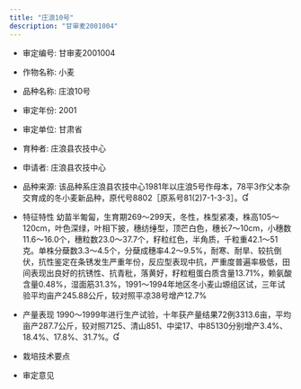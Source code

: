 ```yaml
---
title: "庄浪10号"
description: "甘审麦2001004"
---
```

* 审定编号:  甘审麦2001004

*  作物名称:  小麦

*  品种名称:  庄浪10号

*  审定年份:  2001

*  审定单位:  甘肃省

* 育种者:  庄浪县农技中心

*  申请者:  庄浪县农技中心

*  品种来源:  该品种系庄浪县农技中心1981年以庄浪5号作母本，78平3作父本杂交育成的冬小麦新品种，原代号8802［原系号81(2)7-1-3-3］。

*  特征特性
幼苗半匍匐，生育期269～299天，冬性，株型紧凑，株高105～120cm，叶色深绿，叶相下披，穗纺缍型，顶芒白色，穗长7～10cm，小穗数11.6～16.0个，穗粒数23.0～37.7个，籽粒红色，半角质，千粒重42.1～51克。单株分蘖数3.3～4.5个，分蘖成穗率4.2～9.5%，耐寒、耐旱、较抗倒伏，抗性鉴定在条锈发生严重年份，反应型表现中抗，严重度普遍率极低，田间表现出良好的抗锈性、抗青秕，落黄好，籽粒粗蛋白质含量13.71%，赖氨酸含量0.48%，湿面筋31.3%，1991～1994年地区冬小麦山塬组区试，三年试验平均亩产245.88公斤，较对照平凉38号增产12.7%

*  产量表现
1990～1999年进行生产试验，十年获产量结果72例3313.6亩，平均亩产287.7公斤，较对照7125、清山851、中梁17、中85130分别增产3.4%、18.4%、17.8%、31.7%。

*  栽培技术要点


*  审定意见

